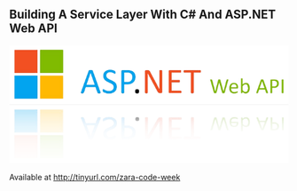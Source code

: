 ## Building A Service Layer With C# And ASP.NET Web API 

![logo](img/asp-net-logo.png)

Available at <!-- .element: class="fragment fade-left" --> 
http://tinyurl.com/zara-code-week